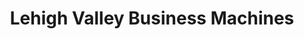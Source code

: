 ---
title: "Lehigh Valley Business Machines"
url: /bethlehem/lehigh-valley-business-machines/
shop: Computer
---